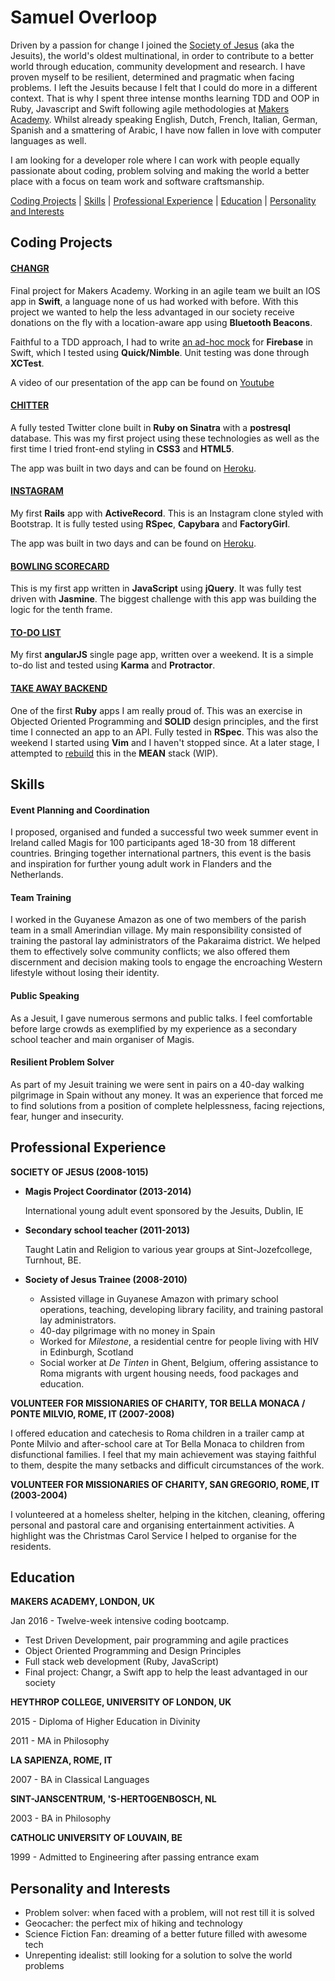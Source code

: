Samuel Overloop
===============

Driven by a passion for change I joined the [Society of Jesus](http://www.jesuit.org.uk) (aka the Jesuits), the world's oldest multinational, in order to contribute to a better world through education, community development and research. I have proven myself to be resilient, determined and pragmatic when facing problems. I left the Jesuits because I felt that I could do more in a different context. That is why I spent three intense months learning TDD and OOP in Ruby, Javascript and Swift following agile methodologies at [Makers Academy](http://www.makersacademy.com). Whilst already speaking English, Dutch, French, Italian, German, Spanish and a smattering of Arabic, I have now fallen in love with computer languages as well.

I am looking for a developer role where I can work with people equally passionate about coding, problem solving and making the world a better place with a focus on team work and software craftsmanship.

[Coding Projects](#coding-projects) | [Skills](#skills) | [Professional Experience](#professional-experience) | [Education](#education) | [Personality and Interests](#personality-and-interests)

Coding Projects
-------------

#### [CHANGR](https://github.com/samover/changr)

Final project for Makers Academy. Working in an agile team we built an IOS app in **Swift**, a language none of us had worked with before. With this project we wanted to help the less advantaged in our society receive donations on the fly with a location-aware app using **Bluetooth Beacons**.

Faithful to a TDD approach, I had to write [an ad-hoc mock](https://github.com/samover/FirebaseMock) for **Firebase** in Swift, which I tested using **Quick/Nimble**. Unit testing was done through **XCTest**.

A video of our presentation of the app can be found on [Youtube](https://youtu.be/AyVZJ511cqI?t=96)

#### [CHITTER](https://github.com/samover/chitter)

A fully tested Twitter clone built in **Ruby on Sinatra** with a **postresql** database. This was my first project using these technologies as well as the first time I tried front-end styling in **CSS3** and **HTML5**.

The app was built in two days and can be found on [Heroku](https://badass-chitter.herokuapp.com/).

#### [INSTAGRAM](https://github.com/samover/instagram)

My first **Rails** app with **ActiveRecord**. This is an Instagram clone styled with Bootstrap. It is fully tested using **RSpec**, **Capybara** and **FactoryGirl**.

The app was built in two days and can be found on [Heroku](https://instaclone-challenge.herokuapp.com/).

#### [BOWLING SCORECARD](https://github.com/samover/bowling_scorecard)

This is my first app written in **JavaScript** using **jQuery**. It was fully test driven with **Jasmine**. The biggest challenge with this app was building the logic for the tenth frame.

#### [TO-DO LIST](https://github.com/samover/todo_list)

My first **angularJS** single page app, written over a weekend. It is a simple to-do list and tested using **Karma** and **Protractor**.

#### [TAKE AWAY BACKEND](https://github.com/samover/takeaway)

One of the first **Ruby** apps I am really proud of. This was an exercise in Objected Oriented Programming and **SOLID** design principles, and the first time I connected an app to an API. Fully tested in **RSpec**. This was also the weekend I started using **Vim** and I haven't stopped since. At a later stage, I attempted to [rebuild](https://github.com/Mattia46/takeaway_project) this in the **MEAN** stack (WIP).

Skills
------
#### Event Planning and Coordination

I proposed, organised and funded a successful two week summer event in Ireland called Magis for 100 participants aged 18-30 from 18 different countries. Bringing together international partners, this event is the basis and inspiration for further young adult work in Flanders and the Netherlands.

#### Team Training

I worked in the Guyanese Amazon as one of two members of the parish team in a small Amerindian village. My main responsibility consisted of training the pastoral lay administrators of the Pakaraima district. We helped them to effectively solve community conflicts; we also offered them discernment and decision making tools to engage the encroaching Western lifestyle without losing their identity.

#### Public Speaking

As a Jesuit, I gave numerous sermons and public talks. I feel comfortable before large crowds as exemplified by my experience as a secondary school teacher and main organiser of Magis.

#### Resilient Problem Solver

As part of my Jesuit training we were sent in pairs on a 40-day walking pilgrimage in Spain without any money. It was an experience that forced me to find solutions from a position of complete helplessness, facing rejections, fear, hunger and insecurity.

Professional Experience
-----------------------

**SOCIETY OF JESUS (2008-1015)**
- **Magis Project Coordinator (2013-2014)**

    International young adult event sponsored by the Jesuits, Dublin, IE

- **Secondary school teacher (2011-2013)**

    Taught Latin and Religion to various year groups at Sint-Jozefcollege, Turnhout, BE.

- **Society of Jesus Trainee (2008-2010)**
    * Assisted village in Guyanese Amazon with primary school operations, teaching, developing library facility, and training pastoral lay administrators.
    * 40-day pilgrimage with no money in Spain
    * Worked for *Milestone*, a residential centre for people living with HIV in Edinburgh, Scotland
    * Social worker at *De Tinten* in Ghent, Belgium, offering assistance to Roma migrants with urgent housing needs, food packages and education.

**VOLUNTEER FOR MISSIONARIES OF CHARITY, TOR BELLA MONACA / PONTE MILVIO, ROME, IT (2007-2008)**

I offered education and catechesis to Roma children in a trailer camp at Ponte Milvio and after-school care at Tor Bella Monaca to children from disfunctional families. I feel that my main achievement was staying faithful to them, despite the many setbacks and difficult circumstances of the work. 

**VOLUNTEER FOR MISSIONARIES OF CHARITY, SAN GREGORIO, ROME, IT (2003-2004)**

I volunteered at a homeless shelter, helping in the kitchen, cleaning, offering personal and pastoral care and organising entertainment activities. A highlight was the Christmas Carol Service I helped to organise for the residents.

Education
---------

**MAKERS ACADEMY, LONDON, UK**

Jan 2016 - Twelve-week intensive coding bootcamp.
* Test Driven Development, pair programming and agile practices
* Object Oriented Programming and Design Principles
* Full stack web development (Ruby, JavaScript)
* Final project: Changr, a Swift app to help the least advantaged in our society

**HEYTHROP COLLEGE, UNIVERSITY OF LONDON, UK**

2015 - Diploma of Higher Education in Divinity

2011 - MA in Philosophy

**LA SAPIENZA, ROME, IT**

2007 - BA in Classical Languages

**SINT-JANSCENTRUM, 'S-HERTOGENBOSCH, NL**

2003 - BA in Philosophy

**CATHOLIC UNIVERSITY OF LOUVAIN, BE**

1999 - Admitted to Engineering after passing entrance exam

Personality and Interests
--------------------------

* Problem solver: when faced with a problem, will not rest till it is solved
* Geocacher: the perfect mix of hiking and technology
* Science Fiction Fan: dreaming of a better future filled with awesome tech
* Unrepenting idealist: still looking for a solution to solve the world problems

